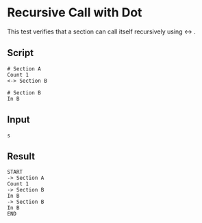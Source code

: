 # Recursive Call with Dot

This test verifies that a section can call itself recursively using <-> .

## Script
```cuentitos
# Section A
Count 1
<-> Section B

# Section B
In B
```

## Input
```input
s
```

## Result
```result
START
-> Section A
Count 1
-> Section B
In B
-> Section B
In B
END
```
